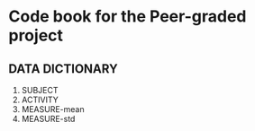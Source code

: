 # Code book for the Peer-graded project

## DATA DICTIONARY
1. SUBJECT
2. ACTIVITY
3. MEASURE-mean
4. MEASURE-std
